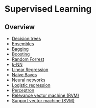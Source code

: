 Supervised Learning
===================

Overview
--------

 - [Decision trees](https://www.wikiwand.com/en/Decision_tree_learning)
 - [Ensembles](https://www.wikiwand.com/en/Ensemble_learning)
  - [Bagging](https://www.wikiwand.com/en/Bootstrap_aggregating)
  - [Boosting](https://www.wikiwand.com/en/Boosting_(machine_learning))
  - [Random Forrest](https://www.wikiwand.com/en/Random_forest)
 - [k-NN](https://www.wikiwand.com/en/K-nearest_neighbors_algorithm)
 - [Linear Regression](./regression.md)
 - [Naive Bayes](https://www.wikiwand.com/en/Naive_Bayes_classifier)
 - [Neural networks](./neural_nets.md)
 - [Logistic regression](https://www.wikiwand.com/en/Logistic_regression)
 - [Perceptron](https://www.wikiwand.com/en/Perceptron)
 - [Relevance vector machine (RVM)](https://www.wikiwand.com/en/Relevance_vector_machine)
 - [Support vector machine (SVM)](https://www.wikiwand.com/en/Support_vector_machine)
 
